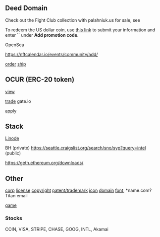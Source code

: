
## Deed Domain 

Check out the Fight Club collection with palahniuk.us for sale, see

To redeem the US dollar coin, use [this link](https://buy.stripe.com/fZe5nBdsearXegU5kq) to submit your information and enter `` under **Add promotion code**.

OpenSea

https://nftcalendar.io/events/community/add/

[order](https://stripe.com/) [ship](https://www.usps.com/business/web-tools-apis/documentation-updates.htm)

## OCUR (ERC-20 token)

[view](https://etherscan.io/token/0x36950b34fE79C4AE047c646D2800e91a198b70fB)

[trade](https://app.uniswap.org/#/pool/103894) gate.io

[apply](https://www.coinbase.com/assethub)

## Stack

[Linode](linode.com)

BH (private)
https://seattle.craigslist.org/search/sno/syp?query=intel (public)

https://geth.ethereum.org/downloads/

## Other

[corp](https://ccfs.sos.wa.gov/#/Dashboard) [license](https://secure.dor.wa.gov/) [copyright](https://eco.copyright.gov) [patent/trademark](https://www.uspto.gov/) [icon](https://material.io/resources/icons/?style=baseline) [domain](https://domains.google.com) [font](https://fonts.google.com/icons?icon.query=user), *name.com? Titan email

[game](https://www.cgtrader.com/items/2040926/download-page)

### Stocks

COIN, VISA, STRIPE, CHASE, GOOG, INTL, Akamai
